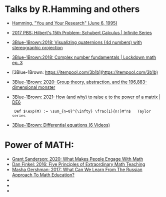 # Talks by R.Hamming and others
* [Hamming, "You and Your Research" (June 6, 1995)](https://www.youtube.com/watch?v=a1zDuOPkMSw)<br>
* [2017 PBS: Hilbert's 15th Problem: Schubert Calculus | Infinite Series](https://www.youtube.com/watch?v=U8sq3BplCfI)<br>
* [3Blue-1Brown:2018: Visualizing quaternions (4d numbers) with stereographic projection](https://www.youtube.com/watch?v=d4EgbgTm0Bg)<br>
* [3Blue-1Brown:2018: Complex number fundamentals | Lockdown math ep. 3](https://www.youtube.com/watch?v=5PcpBw5Hbwo)<br>
* [3Blue-1Brown: https://itempool.com/3b1b](https://itempool.com/3b1b)<br>
* [3Blue-1Brown: 2020: Group theory, abstraction, and the 196,883-dimensional monster](https://www.youtube.com/watch?v=mH0oCDa74tE)<br>
* [3Blue-1Brown: 2021: How (and why) to raise e to the power of a matrix | DE6]()<br>

       Def $\exp(M) := \sum_{n=0}^{\infty} \frac{1}{n!}M^n$   Taylor series
      
* [3Blue-1Brown: Differential equations (6 Videos)](https://www.youtube.com/playlist?list=PLZHQObOWTQDNPOjrT6KVlfJuKtYTftqH6)<br>

# Power of MATH:

* [Grant Sanderson: 2020: What Makes People Engage With Math](https://www.youtube.com/watch?v=s_L-fp8gDzY)<br>
* [Dan Finkel: 2016: Five Principles of Extraordinary Math Teaching](https://www.youtube.com/watch?v=ytVneQUA5-c)<br>
* [Masha Gershman: 2017: What Can We Learn From The Russian Approach To Math Education?](https://www.youtube.com/watch?v=aj77DafszIc&t=628s)<br>
* []()<br>
* []()<br>
* 
